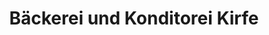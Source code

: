 ---
title: "Bäckerei und Konditorei Kirfe"
url: /steina/baeckerei-und-konditorei-kirfe/
shop: Bäckerei
---